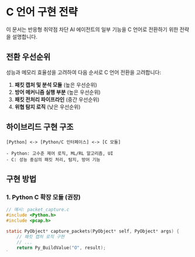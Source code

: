 # C 언어 구현 전략

이 문서는 반응형 취약점 차단 AI 에이전트의 일부 기능을 C 언어로 전환하기 위한 전략을 설명합니다.

## 전환 우선순위

성능과 메모리 효율성을 고려하여 다음 순서로 C 언어 전환을 고려합니다:

1. **패킷 캡처 및 분석 모듈** (높은 우선순위)
2. **방어 메커니즘 실행 부분** (높은 우선순위)
3. **패킷 전처리 파이프라인** (중간 우선순위)
4. **위협 탐지 로직** (낮은 우선순위)

## 하이브리드 구현 구조

```
[Python] <-> [Python/C 인터페이스] <-> [C 모듈]

- Python: 고수준 제어 로직, ML/RL 알고리즘, UI
- C: 성능 중심의 패킷 처리, 탐지, 방어 기능
```

## 구현 방법

### 1. Python C 확장 모듈 (권장)

```c
// 예시: packet_capture.c
#include <Python.h>
#include <pcap.h>

static PyObject* capture_packets(PyObject* self, PyObject* args) {
    // 패킷 캡처 로직 구현
    // ...
    return Py_BuildValue("O", result);
}

static PyMethodDef CaptureModule[] = {
    {"capture_packets", capture_packets, METH_VARARGS, "Capture network packets"},
    {NULL, NULL, 0, NULL}
};

static struct PyModuleDef capturemodule = {
    PyModuleDef_HEAD_INIT,
    "packet_capture_c",
    NULL,
    -1,
    CaptureModule
};

PyMODINIT_FUNC PyInit_packet_capture_c(void) {
    return PyModule_Create(&capturemodule);
}
```

### 2. ctypes를 통한 공유 라이브러리 사용

```python
# Python 코드
import ctypes

# 공유 라이브러리 로드
lib = ctypes.CDLL('./libdefense.so')  # Windows: './defense.dll'

# 함수 정의
lib.block_ip.argtypes = [ctypes.c_char_p]
lib.block_ip.restype = ctypes.c_int

# 함수 호출
result = lib.block_ip(b"192.168.1.100")
```

```c
// C 코드: defense.c
#include <stdio.h>
#include <stdlib.h>

// 외부에서 호출 가능하도록 함수 내보내기
int block_ip(const char* ip_address) {
    // IP 차단 구현
    printf("Blocking IP: %s\n", ip_address);
    return 1; // 성공
}
```

## 메모리 최적화 전략

1. **정적 메모리 할당**
   - 빈번한 동적 할당 대신 미리 크기가 정해진 버퍼 사용

2. **메모리 풀링**
   - 자주 사용되는 객체를 위한 메모리 풀 구현

3. **제로 복사 기법**
   - 데이터 복사를 최소화하여 메모리 사용 감소

4. **구조체 패딩 최적화**
   - 메모리 정렬을 고려한 구조체 설계

## 예상 성능 향상

| 모듈 | 메모리 감소 | 속도 향상 | 구현 복잡도 |
|------|------------|----------|------------|
| 패킷 캡처 | 70-80% | 10-15x | 중간 |
| 방어 메커니즘 | 60-70% | 5-10x | 높음 |
| 패킷 전처리 | 80-90% | 20-30x | 중간 |

## 빌드 및 배포 전략

### 빌드 시스템

```
- CMake를 사용한 크로스 플랫폼 빌드 설정
- Windows/Linux/macOS 지원
- 필요한 종속성: libpcap/npcap, pthread
```

### 배포 전략

```
- 공유 라이브러리(.so/.dll) 방식으로 배포
- 설치 스크립트로 자동 빌드 및 통합
- 각 OS별 최적화된 바이너리 제공
```

## 주의사항

1. **메모리 관리**
   - C에서는 수동 메모리 관리가 필요하므로 메모리 누수 방지
   - 파이썬/C 경계에서 참조 카운팅 관리

2. **스레드 안전성**
   - 파이썬 GIL 고려
   - 멀티스레딩 환경에서 동기화 처리

3. **에러 처리**
   - C 코드의 에러를 파이썬 예외로 변환하는 방식 표준화
   - 모든 함수에서 적절한 에러 코드 반환 